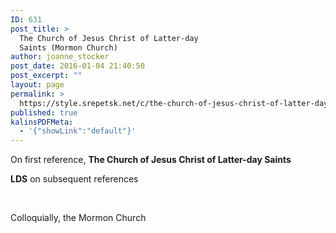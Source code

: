 ```yaml
---
ID: 631
post_title: >
  The Church of Jesus Christ of Latter-day
  Saints (Mormon Church)
author: joanne_stocker
post_date: 2016-01-04 21:40:50
post_excerpt: ""
layout: page
permalink: >
  https://style.srepetsk.net/c/the-church-of-jesus-christ-of-latter-day-saints-mormon-church/
published: true
kalinsPDFMeta:
  - '{"showLink":"default"}'
---
```

On first reference, <strong>The Church of Jesus Christ of Latter-day Saints</strong>

<strong>LDS</strong> on subsequent references

&nbsp;

Colloquially, the Mormon Church

&nbsp;
